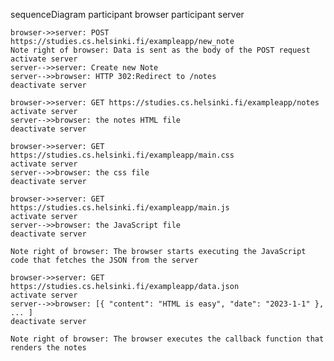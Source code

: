 sequenceDiagram
    participant browser
    participant server

    browser->>server: POST https://studies.cs.helsinki.fi/exampleapp/new_note
    Note right of browser: Data is sent as the body of the POST request
    activate server
    server-->>server: Create new Note
    server-->>browser: HTTP 302:Redirect to /notes
    deactivate server

    browser->>server: GET https://studies.cs.helsinki.fi/exampleapp/notes
    activate server
    server-->>browser: the notes HTML file
    deactivate server

    browser->>server: GET https://studies.cs.helsinki.fi/exampleapp/main.css
    activate server
    server-->>browser: the css file
    deactivate server

    browser->>server: GET https://studies.cs.helsinki.fi/exampleapp/main.js
    activate server
    server-->>browser: the JavaScript file
    deactivate server

    Note right of browser: The browser starts executing the JavaScript code that fetches the JSON from the server

    browser->>server: GET https://studies.cs.helsinki.fi/exampleapp/data.json
    activate server
    server-->>browser: [{ "content": "HTML is easy", "date": "2023-1-1" }, ... ]
    deactivate server

    Note right of browser: The browser executes the callback function that renders the notes
